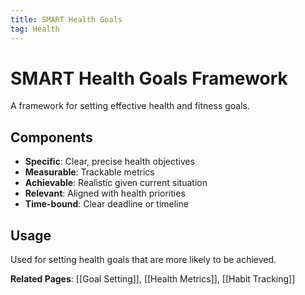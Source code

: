 ```yaml
---
title: SMART Health Goals
tag: Health
---
```


# SMART Health Goals Framework

A framework for setting effective health and fitness goals.

## Components
- **Specific**: Clear, precise health objectives
- **Measurable**: Trackable metrics
- **Achievable**: Realistic given current situation
- **Relevant**: Aligned with health priorities
- **Time-bound**: Clear deadline or timeline

## Usage
Used for setting health goals that are more likely to be achieved.

**Related Pages**: [[Goal Setting]], [[Health Metrics]], [[Habit Tracking]]
